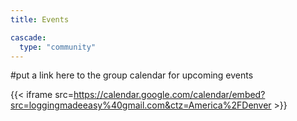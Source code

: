 ```yaml
---
title: Events

cascade:
  type: "community"
---
```


#put a link here to the group calendar for upcoming events

{{< iframe src=https://calendar.google.com/calendar/embed?src=loggingmadeeasy%40gmail.com&ctz=America%2FDenver >}}


